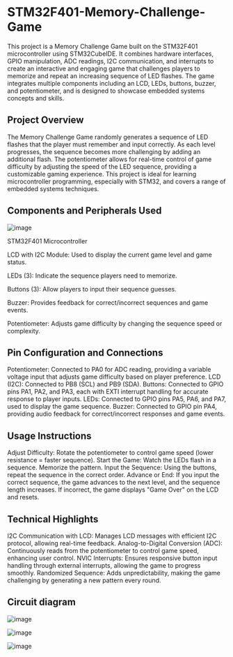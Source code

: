 # STM32F401-Memory-Challenge-Game
This project is a Memory Challenge Game built on the STM32F401 microcontroller using STM32CubeIDE. It combines hardware interfaces, GPIO manipulation, ADC readings, I2C communication, and interrupts to create an interactive and engaging game that challenges players to memorize and repeat an increasing sequence of LED flashes. The game integrates multiple components including an LCD, LEDs, buttons, buzzer, and potentiometer, and is designed to showcase embedded systems concepts and skills.



## Project Overview
The Memory Challenge Game randomly generates a sequence of LED flashes that the player must remember and input correctly. As each level progresses, the sequence becomes more challenging by adding an additional flash. The potentiometer allows for real-time control of game difficulty by adjusting the speed of the LED sequence, providing a customizable gaming experience. This project is ideal for learning microcontroller programming, especially with STM32, and covers a range of embedded systems techniques.



## Components and Peripherals Used
![image](https://github.com/user-attachments/assets/e77c2e93-6647-4ed6-8c30-0db01c4ea774)

STM32F401 Microcontroller

LCD with I2C Module: Used to display the current game level and game status.

LEDs (3): Indicate the sequence players need to memorize.

Buttons (3): Allow players to input their sequence guesses.

Buzzer: Provides feedback for correct/incorrect sequences and game events.

Potentiometer: Adjusts game difficulty by changing the sequence speed or complexity.




## Pin Configuration and Connections
Potentiometer: Connected to PA0 for ADC reading, providing a variable voltage input that adjusts game difficulty based on player preference.
LCD (I2C): Connected to PB8 (SCL) and PB9 (SDA).
Buttons: Connected to GPIO pins PA1, PA2, and PA3, each with EXTI interrupt handling for accurate response to player inputs.
LEDs: Connected to GPIO pins PA5, PA6, and PA7, used to display the game sequence.
Buzzer: Connected to GPIO pin PA4, providing audio feedback for correct/incorrect responses and game events.



## Usage Instructions
Adjust Difficulty: Rotate the potentiometer to control game speed (lower resistance = faster sequence).
Start the Game: Watch the LEDs flash in a sequence. Memorize the pattern.
Input the Sequence: Using the buttons, repeat the sequence in the correct order.
Advance or End:
If you input the correct sequence, the game advances to the next level, and the sequence length increases.
If incorrect, the game displays "Game Over" on the LCD and resets.



## Technical Highlights
I2C Communication with LCD: Manages LCD messages with efficient I2C protocol, allowing real-time feedback.
Analog-to-Digital Conversion (ADC): Continuously reads from the potentiometer to control game speed, enhancing user control.
NVIC Interrupts: Ensures responsive button input handling through external interrupts, allowing the game to progress smoothly.
Randomized Sequence: Adds unpredictability, making the game challenging by generating a new pattern every round.

## Circuit diagram
![image](https://github.com/user-attachments/assets/dc6cdbcb-2e34-41bc-8c18-4b2fd3f477b0)

![image](https://github.com/user-attachments/assets/4b88c3f5-c5ed-49aa-95b6-9781d6ba9ac8)

![image](https://github.com/user-attachments/assets/32374861-5199-40b0-a8aa-7aa61c907f84)



